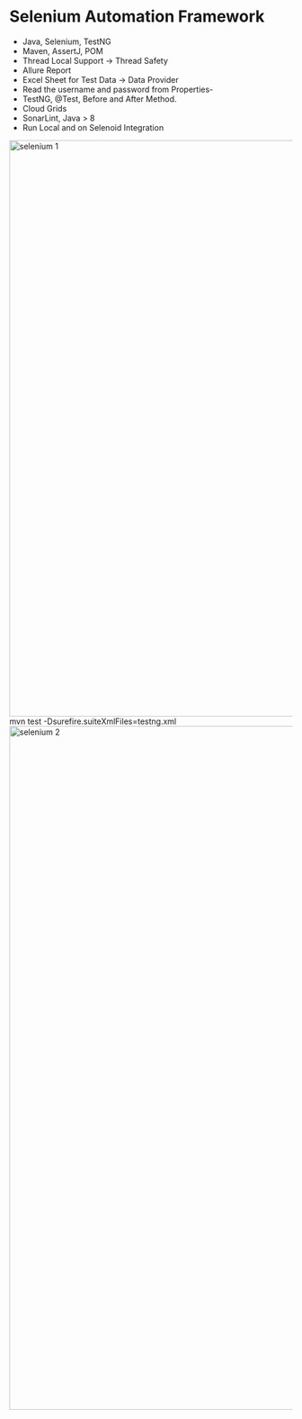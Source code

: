 # Selenium Automation Framework

- Java, Selenium, TestNG
- Maven, AssertJ, POM
- Thread Local Support → Thread Safety
- Allure Report
- Excel Sheet for Test Data → Data Provider
- Read the username and password from Properties-
- TestNG, @Test, Before and After Method.
- Cloud Grids
- SonarLint, Java > 8
- Run Local and on Selenoid Integration
  
 <img width="1024" alt="selenium 1" src="https://github.com/aaqibkhan98/AdvanceSeleniumFrameworkTTA/assets/145985505/d49364f3-c8bb-4100-8cad-02347d841d8b">
 mvn test -Dsurefire.suiteXmlFiles=testng.xml
<img width="1215" alt="selenium 2" src="https://github.com/aaqibkhan98/AdvanceSeleniumFrameworkTTA/assets/145985505/a62d04d6-de20-4f5f-9998-e411210c0343">
